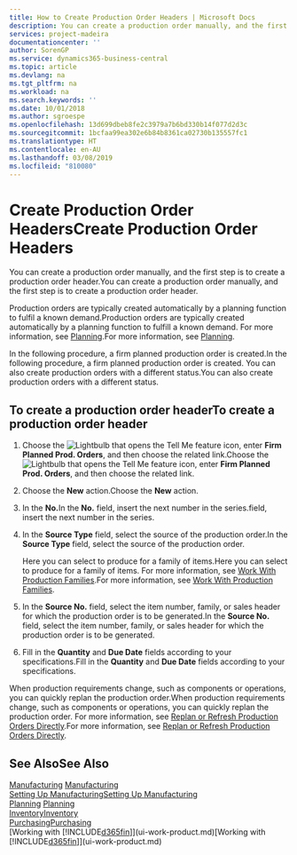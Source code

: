 ```yaml
---
title: How to Create Production Order Headers | Microsoft Docs
description: You can create a production order manually, and the first step is to create a production order header.
services: project-madeira
documentationcenter: ''
author: SorenGP
ms.service: dynamics365-business-central
ms.topic: article
ms.devlang: na
ms.tgt_pltfrm: na
ms.workload: na
ms.search.keywords: ''
ms.date: 10/01/2018
ms.author: sgroespe
ms.openlocfilehash: 13d699dbeb8fe2c3979a7b6bd330b14f077d2d3c
ms.sourcegitcommit: 1bcfaa99ea302e6b84b8361ca02730b135557fc1
ms.translationtype: HT
ms.contentlocale: en-AU
ms.lasthandoff: 03/08/2019
ms.locfileid: "810080"
---
```

# <a name="create-production-order-headers"></a><span data-ttu-id="5007a-103">Create Production Order Headers</span><span class="sxs-lookup"><span data-stu-id="5007a-103">Create Production Order Headers</span></span>
<span data-ttu-id="5007a-104">You can create a production order manually, and the first step is to create a production order header.</span><span class="sxs-lookup"><span data-stu-id="5007a-104">You can create a production order manually, and the first step is to create a production order header.</span></span>

<span data-ttu-id="5007a-105">Production orders are typically created automatically by a planning function to fulfil a known demand.</span><span class="sxs-lookup"><span data-stu-id="5007a-105">Production orders are typically created automatically by a planning function to fulfill a known demand.</span></span> <span data-ttu-id="5007a-106">For more information, see [Planning](production-planning.md).</span><span class="sxs-lookup"><span data-stu-id="5007a-106">For more information, see [Planning](production-planning.md).</span></span>   

<span data-ttu-id="5007a-107">In the following procedure, a firm planned production order is created.</span><span class="sxs-lookup"><span data-stu-id="5007a-107">In the following procedure, a firm planned production order is created.</span></span> <span data-ttu-id="5007a-108">You can also create production orders with a different status.</span><span class="sxs-lookup"><span data-stu-id="5007a-108">You can also create production orders with a different status.</span></span>  

## <a name="to-create-a-production-order-header"></a><span data-ttu-id="5007a-109">To create a production order header</span><span class="sxs-lookup"><span data-stu-id="5007a-109">To create a production order header</span></span>  
1.  <span data-ttu-id="5007a-110">Choose the ![Lightbulb that opens the Tell Me feature](media/ui-search/search_small.png "Tell me what you want to do") icon, enter **Firm Planned Prod. Orders**, and then choose the related link.</span><span class="sxs-lookup"><span data-stu-id="5007a-110">Choose the ![Lightbulb that opens the Tell Me feature](media/ui-search/search_small.png "Tell me what you want to do") icon, enter **Firm Planned Prod. Orders**, and then choose the related link.</span></span>  
2.  <span data-ttu-id="5007a-111">Choose the **New** action.</span><span class="sxs-lookup"><span data-stu-id="5007a-111">Choose the **New** action.</span></span>  
3.  <span data-ttu-id="5007a-112">In the **No.**</span><span class="sxs-lookup"><span data-stu-id="5007a-112">In the **No.**</span></span> <span data-ttu-id="5007a-113">field, insert the next number in the series.</span><span class="sxs-lookup"><span data-stu-id="5007a-113">field, insert the next number in the series.</span></span>  
4.  <span data-ttu-id="5007a-114">In the **Source Type** field, select the source of the production order.</span><span class="sxs-lookup"><span data-stu-id="5007a-114">In the **Source Type** field, select the source of the production order.</span></span>

    <span data-ttu-id="5007a-115">Here you can select to produce for a family of items.</span><span class="sxs-lookup"><span data-stu-id="5007a-115">Here you can select to produce for a family of items.</span></span> <span data-ttu-id="5007a-116">For more information, see [Work With Production Families](production-how-work-family.md).</span><span class="sxs-lookup"><span data-stu-id="5007a-116">For more information, see [Work With Production Families](production-how-work-family.md).</span></span>
5.  <span data-ttu-id="5007a-117">In the **Source No.** field, select the item number, family, or sales header for which the production order is to be generated.</span><span class="sxs-lookup"><span data-stu-id="5007a-117">In the **Source No.** field, select the item number, family, or sales header for which the production order is to be generated.</span></span>  
6.  <span data-ttu-id="5007a-118">Fill in the **Quantity** and **Due Date** fields according to your specifications.</span><span class="sxs-lookup"><span data-stu-id="5007a-118">Fill in the **Quantity** and **Due Date** fields according to your specifications.</span></span>  

<span data-ttu-id="5007a-119">When production requirements change, such as components or operations, you can quickly replan the production order.</span><span class="sxs-lookup"><span data-stu-id="5007a-119">When production requirements change, such as components or operations, you can quickly replan the production order.</span></span> <span data-ttu-id="5007a-120">For more information, see [Replan or Refresh Production Orders Directly](production-how-to-replan-refresh-production-orders.md).</span><span class="sxs-lookup"><span data-stu-id="5007a-120">For more information, see [Replan or Refresh Production Orders Directly](production-how-to-replan-refresh-production-orders.md).</span></span> 

## <a name="see-also"></a><span data-ttu-id="5007a-121">See Also</span><span class="sxs-lookup"><span data-stu-id="5007a-121">See Also</span></span>  
<span data-ttu-id="5007a-122">[Manufacturing](production-manage-manufacturing.md)  </span><span class="sxs-lookup"><span data-stu-id="5007a-122">[Manufacturing](production-manage-manufacturing.md)  </span></span>  
[<span data-ttu-id="5007a-123">Setting Up Manufacturing</span><span class="sxs-lookup"><span data-stu-id="5007a-123">Setting Up Manufacturing</span></span>](production-configure-production-processes.md)  
<span data-ttu-id="5007a-124">[Planning](production-planning.md)    </span><span class="sxs-lookup"><span data-stu-id="5007a-124">[Planning](production-planning.md)    </span></span>  
[<span data-ttu-id="5007a-125">Inventory</span><span class="sxs-lookup"><span data-stu-id="5007a-125">Inventory</span></span>](inventory-manage-inventory.md)  
[<span data-ttu-id="5007a-126">Purchasing</span><span class="sxs-lookup"><span data-stu-id="5007a-126">Purchasing</span></span>](purchasing-manage-purchasing.md)  
<span data-ttu-id="5007a-127">[Working with [!INCLUDE[d365fin](includes/d365fin_md.md)]](ui-work-product.md)</span><span class="sxs-lookup"><span data-stu-id="5007a-127">[Working with [!INCLUDE[d365fin](includes/d365fin_md.md)]](ui-work-product.md)</span></span>
